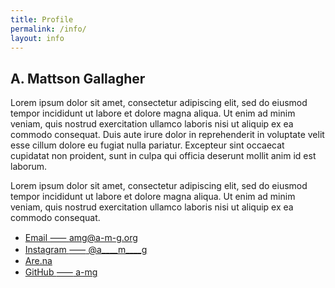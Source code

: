 ```yaml
---
title: Profile
permalink: /info/
layout: info
---
```


<section id="bio">

# A. Mattson Gallagher

Lorem ipsum dolor sit amet, consectetur adipiscing elit, sed do eiusmod tempor
incididunt ut labore et dolore magna aliqua. Ut enim ad minim veniam, quis
nostrud exercitation ullamco laboris nisi ut aliquip ex ea commodo consequat.
Duis aute irure dolor in reprehenderit in voluptate velit esse cillum dolore eu
fugiat nulla pariatur. Excepteur sint occaecat cupidatat non proident, sunt in
culpa qui officia deserunt mollit anim id est laborum.

Lorem ipsum dolor sit amet, consectetur adipiscing elit, sed do eiusmod tempor
incididunt ut labore et dolore magna aliqua. Ut enim ad minim veniam, quis
nostrud exercitation ullamco laboris nisi ut aliquip ex ea commodo consequat.

* [Email <span>&#x2e3a;</span> amg@a-m-g.org](mailto:amg@a-m-g.org)
* [Instagram <span>&#x2e3a;</span> @a____m____g](https://www.instagram.com/a____m____g/)
* [Are.na](https://www.are.na/a-mattson-gallagher)
* [GitHub <span>&#x2e3a;</span> a-mg](https://github.com/a-mg)

</section>
